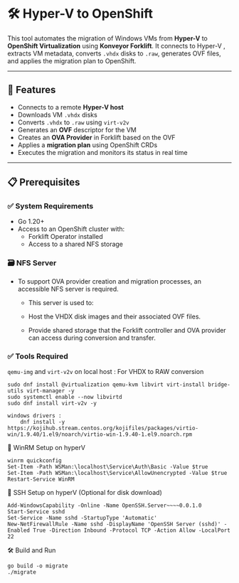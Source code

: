# 🛠️ Hyper-V to OpenShift 

This tool automates the migration of Windows VMs from **Hyper-V** to **OpenShift Virtualization** using **Konveyor Forklift**. It connects to Hyper-V , extracts VM metadata, converts `.vhdx` disks to `.raw`, generates OVF files, and applies the migration plan to OpenShift.

---

## 🚀 Features

- Connects to a remote **Hyper-V host** 
- Downloads VM `.vhdx` disks 
- Converts `.vhdx` to `.raw` using `virt-v2v`
- Generates an **OVF** descriptor for the VM
- Creates an **OVA Provider** in Forklift based on the OVF
- Applies a **migration plan** using OpenShift CRDs
- Executes the migration and monitors its status in real time

---

## 📋 Prerequisites

### ✅ System Requirements

- Go 1.20+
- Access to an OpenShift cluster with:
  - Forklift Operator installed
  - Access to a shared NFS storage

### 🗃️ NFS Server 

- To support OVA provider creation and migration processes, an accessible NFS server is required.

    - This server is used to:

    - Host the VHDX disk images and their associated OVF files.

    - Provide shared storage that the Forklift controller and OVA provider can access during conversion and transfer.
    

### ✅ Tools Required

`qemu-img` and  `virt-v2v` on local host : For VHDX to RAW conversion  

    sudo dnf install @virtualization qemu-kvm libvirt virt-install bridge-utils virt-manager -y
    sudo systemctl enable --now libvirtd
    sudo dnf install virt-v2v -y
    
    windows drivers :
        dnf install -y https://kojihub.stream.centos.org/kojifiles/packages/virtio-win/1.9.40/1.el9/noarch/virtio-win-1.9.40-1.el9.noarch.rpm



🧩 WinRM Setup on hyperV

    winrm quickconfig
    Set-Item -Path WSMan:\localhost\Service\Auth\Basic -Value $true
    Set-Item -Path WSMan:\localhost\Service\AllowUnencrypted -Value $true
    Restart-Service WinRM

🔐 SSH Setup on hyperV (Optional for disk download)

    Add-WindowsCapability -Online -Name OpenSSH.Server~~~~0.0.1.0
    Start-Service sshd
    Set-Service -Name sshd -StartupType 'Automatic'
    New-NetFirewallRule -Name sshd -DisplayName 'OpenSSH Server (sshd)' -Enabled True -Direction Inbound -Protocol TCP -Action Allow -LocalPort 22



🛠️ Build and Run
   
    go build -o migrate
    ./migrate